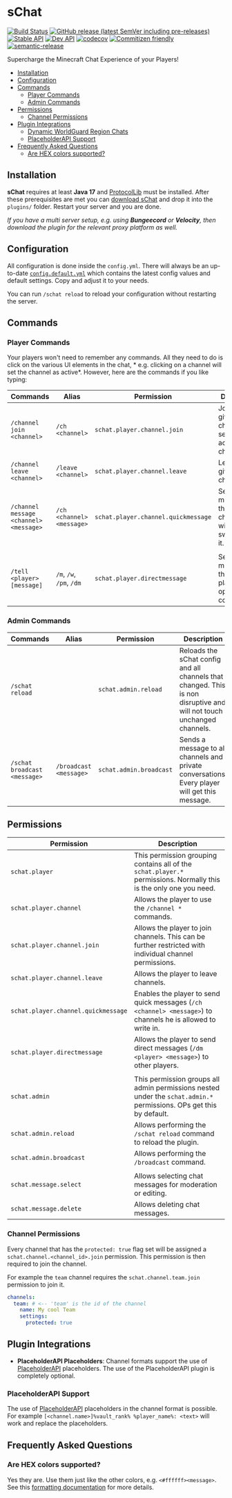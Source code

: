 # sChat

[![Build Status](https://github.com/sVoxelDev/sChat/workflows/Build/badge.svg)](../../actions?query=workflow%3ABuild)
[![GitHub release (latest SemVer including pre-releases)](https://img.shields.io/github/v/release/sVoxelDev/sChat?include_prereleases&label=release)](../../releases)
[![Stable API](https://img.shields.io/maven-central/v/net.silthus.schat/schat-core?label=API)](https://search.maven.org/search?q=g:net.silthus.schat)
[![Dev API](https://img.shields.io/nexus/s/net.silthus.schat/schat-core?label=dev&server=https%3A%2F%2Fs01.oss.sonatype.org)](https://search.maven.org/search?q=g:net.silthus.schat)
[![codecov](https://codecov.io/gh/sVoxelDev/sChat/branch/main/graph/badge.svg)](https://codecov.io/gh/sVoxelDev/sChat)
[![Commitizen friendly](https://img.shields.io/badge/commitizen-friendly-brightgreen.svg)](http://commitizen.github.io/cz-cli/)
[![semantic-release](https://img.shields.io/badge/%20%20%F0%9F%93%A6%F0%9F%9A%80-semantic--release-e10079.svg)](https://github.com/semantic-release/semantic-release)

Supercharge the Minecraft Chat Experience of your Players!

* [Installation](#installation)
* [Configuration](#configuration)
* [Commands](#commands)
  * [Player Commands](#player-commands)
  * [Admin Commands](#admin-commands)
* [Permissions](#permissions)
  * [Channel Permissions](#channel-permissions)
* [Plugin Integrations](#plugin-integrations)
  * [Dynamic WorldGuard Region Chats](#dynamic-worldguard-region-chats)
  * [PlaceholderAPI Support](#placeholderapi-support)
* [Frequently Asked Questions](#frequently-asked-questions)
  * [Are HEX colors supported?](#are-hex-colors-supported)

## Installation

**sChat** requires at least **Java 17** and [ProtocolLib][4] must be installed. After these prerequisites are met you
can [download sChat][5] and drop it into the `plugins/` folder. Restart your server and you are done.

*If you have a multi server setup, e.g. using **Bungeecord** or **Velocity**, then download the plugin for the relevant proxy platform as well.*

## Configuration

All configuration is done inside the `config.yml`. There will always be an
up-to-date [`config.default.yml`](bukkit/src/main/resources/config.yml) which contains the latest config values and
default settings. Copy and adjust it to your needs.

You can run `/schat reload` to reload your configuration without restarting the server.

## Commands

### Player Commands

Your players won't need to remember any commands. All they need to do is click on the various UI elements in the chat, *
e.g. clicking on a channel will set the channel as active*. However, here are the commands if you like typing:

| Commands                               | Alias                     | Permission | Description |
|----------------------------------------|---------------------------| ---------- | ----------- |
| `/channel join <channel>`              | `/ch <channel>`           | `schat.player.channel.join` | Joins the given channel or sets it as active channel. |
| `/channel leave <channel>`             | `/leave <channel>`        | `schat.player.channel.leave` | Leaves the given channel. |
| `/channel message <channel> <message>` | `/ch <channel> <message>` | `schat.player.channel.quickmessage` | Sends a message to the given channel without switching to it. |
|                                        |                           | | |
| `/tell <player> [message]`               | `/m`, `/w`, `/pm`, `/dm`  | `schat.player.directmessage` | Sends a message to the given player or opens the conversation. |

### Admin Commands

| Commands | Alias | Permission | Description                                                                                                           |
| -------- | ----- | ---------- |-----------------------------------------------------------------------------------------------------------------------|
| `/schat reload` | | `schat.admin.reload` | Reloads the sChat config and all channels that changed. This is non disruptive and will not touch unchanged channels. |
| `/schat broadcast <message>` | `/broadcast <message>` | `schat.admin.broadcast` | Sends a message to all channels and private conversations. Every player will get this message.                        |

## Permissions

| Permission | Description |
| ---------- | ----------- |
| `schat.player` | This permission grouping contains all of the `schat.player.*` permissions. Normally this is the only one you need. |
| `schat.player.channel` | Allows the player to use the `/channel *` commands. |
| `schat.player.channel.join` | Allows the player to join channels. This can be further restricted with individual channel permissions. |
| `schat.player.channel.leave` | Allows the player to leave channels. |
| `schat.player.channel.quickmessage` | Enables the player to send quick messages (`/ch <channel> <message>`) to channels he is allowed to write in. |
| `schat.player.directmessage` | Allows the player to send direct messages (`/dm <player> <message>`) to other players. |
| | |
| `schat.admin` | This permission groups all admin permissions nested under the `schat.admin.*` permissions. OPs get this by default. |
| `schat.admin.reload` | Allows performing the `/schat reload` command to reload the plugin. |
| `schat.admin.broadcast` | Allows performing the `/broadcast` command. |
| | |
| `schat.message.select` | Allows selecting chat messages for moderation or editing. |
| `schat.message.delete` | Allows deleting chat messages. |

### Channel Permissions

Every channel that has the `protected: true` flag set will be assigned a `schat.channel.<channel_id>.join` permission.
This permission is then required to join the channel.

For example the `team` channel requires the `schat.channel.team.join` permission to join it.

```yaml
channels:
  team: # <-- 'team' is the id of the channel 
    name: My cool Team
    settings:
      protected: true
```

## Plugin Integrations

- **PlaceholderAPI Placeholders**: Channel formats support the use of [PlaceholderAPI][3] placeholders. The use of the
  PlaceholderAPI plugin is completely optional.

### PlaceholderAPI Support

The use of [PlaceholderAPI][2] placeholders in the channel format is possible. For
example `[<channel.name>]%vault_rank% %player_name%: <text>` will work and replace the placeholders.

## Frequently Asked Questions

### Are HEX colors supported?

Yes they are. Use them just like the other colors, e.g. `<#ffffff><message>`. See this [formatting documentation][6] for
more details.

[1]: https://papermc.io/

[2]: https://www.spigotmc.org/resources/vault.34315/

[3]: https://www.spigotmc.org/resources/placeholderapi.6245/

[4]: https://www.spigotmc.org/resources/protocollib.1997/

[5]: https://github.com/Silthus/sChat/releases

[6]: https://docs.adventure.kyori.net/minimessage#format
